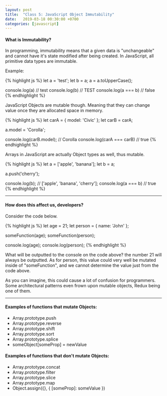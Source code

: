 ```yaml
---
layout: post
title:  "Class 5: JavaScript Object Immutability"
date:   2019-03-18 00:30:00 +0700
categories: [javascript]
---
```


#### What is Immutability?

In programming, immutability means that a given data is "unchangeable" and cannot have it's state modified after being created.
In JavaScript, all primitive data types are immutable.

Example:

{% highlight js %}
let a = 'test';
let b = a;
a = a.toUpperCase();

console.log(a) // test
console.log(b) // TEST
console.log(a === b) // false
{% endhighlight %}

JavaScript Objects are mutable though. Meaning that they can change value once they are allocated space in memory.

{% highlight js %}
let carA = { model: 'Civic' };
let carB = carA;

a.model = 'Corolla';

console.log(carB.model); // Corolla
console.log(carA === carB) // true
{% endhighlight %}

Arrays in JavaScript are actually Object types as well, thus mutable.

{% highlight js %}
let a = ['apple', 'banana'];
let b = a;

a.push('cherry');

console.log(b); // ['apple', 'banana', 'cherry'];
console.log(a === b) // true
{% endhighlight %}

---

#### How does this affect us, developers?

Consider the code below.

{% highlight js %}
let age = 21;
let person = { name: 'John' };

someFunction(age);
someFunction(person);

console.log(age);
console.log(person);
{% endhighlight %}

What will be outputted to the console on the code above?
the number 21 will always be outputted.
As for person, this value could very well be mutated inside of "someFunction", and we cannot
determine the value just from the code above.

As you can imagine, this could cause a lot of confusion for programmers. Some architectural patterns even frown upon mutable objects, Redux being one of them.

---

#### Examples of functions that mutate Objects:

- Array.prototype.push
- Array.prototype.reverse
- Array.prototype.shift
- Array.prototype.sort
- Array.prototype.splice
- someObject[someProp] = newValue


#### Examples of functions that don't mutate Objects:

- Array.prototype.concat
- Array.prototype.filter
- Array.prototype.slice
- Array.prototype.map
- Object.assign({}, { [someProp]: someValue })

